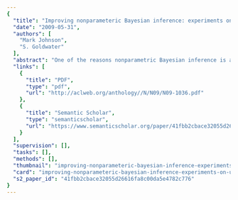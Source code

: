 ```yaml
---
{
  "title": "Improving nonparameteric Bayesian inference: experiments on unsupervised word segmentation with adaptor grammars",
  "date": "2009-05-31",
  "authors": [
    "Mark Johnson",
    "S. Goldwater"
  ],
  "abstract": "One of the reasons nonparametric Bayesian inference is attracting attention in computational linguistics is because it provides a principled way of learning the units of generalization together with their probabilities. Adaptor grammars are a framework for defining a variety of hierarchical nonparametric Bayesian models. This paper investigates some of the choices that arise in formulating adaptor grammars and associated inference procedures, and shows that they can have a dramatic impact on performance in an unsupervised word segmentation task. With appropriate adaptor grammars and inference procedures we achieve an 87% word token f-score on the standard Brent version of the Bernstein-Ratner corpus, which is an error reduction of over 35% over the best previously reported results for this corpus.",
  "links": [
    {
      "title": "PDF",
      "type": "pdf",
      "url": "http://aclweb.org/anthology//N/N09/N09-1036.pdf"
    },
    {
      "title": "Semantic Scholar",
      "type": "semanticscholar",
      "url": "https://www.semanticscholar.org/paper/41fbb2cbace32055d26616fa8c00da5e4782c776"
    }
  ],
  "supervision": [],
  "tasks": [],
  "methods": [],
  "thumbnail": "improving-nonparameteric-bayesian-inference-experiments-on-unsupervised-word-segmentation-with-adaptor-grammars-thumb.jpg",
  "card": "improving-nonparameteric-bayesian-inference-experiments-on-unsupervised-word-segmentation-with-adaptor-grammars-card.jpg",
  "s2_paper_id": "41fbb2cbace32055d26616fa8c00da5e4782c776"
}
---
```


